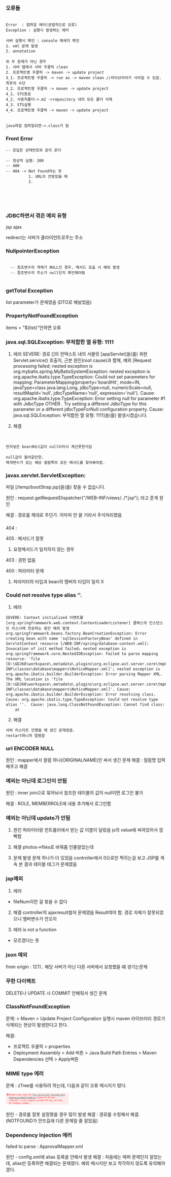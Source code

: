 ### 오류들

```

Error  : 컴파일 에러(문법적으로 오류)
Exception : 실행시 발생하는 에러

서버 실행시 확인 : console 메세지 확인
1. xml 문제 발생
2. annotation

위 두 문제가 아닌 경우
1. 서버 탭에서 서버 우클릭 clean
2. 프로젝트명 우클릭 -> maven -> update project
3_1. 프로젝트명 우클릭 -> run as -> maven clean //라이브러리가 사라질 수 있음. 최후의 수단
3_2. 프로젝트명 우클릭 -> maven -> update project
4_1. STS종료
4_2. 사용자폴더->.m2 ->repository 내의 모든 폴더 삭제
4_3. STS실행
4_4. 프로젝트명 우클릭 -> maven -> update project


java파일 컴파일되면->.class가 됨

```

### Front Error

```
-- 응답은 상태번호와 같이 온다

-- 정상적 실행: 200
-- 400
-- 404 -> Not Found라는 뜻
          1. URL이 안맞았을 때
          2.  





```
### JDBC하면서 겪은 예외 유형

jsp
ajax

redirect는 서버가 클라이언트로주는 주소


### NullpointerException

```

  -- 참조변수의 객체가 NULL인 경우, 메서드 호출 시 예외 발생
  -- 참조변수의 주소가 null인지 확인해야됨
 
```

### getTotal Exception
list parameter가 문제였음 (DTO로 해놨었음)

### PropertyNotFoundException
items = "${list}"안하면 오류

### java.sql.SQLException: 부적합한 열 유형: 1111

1. 에러
SEVERE: 경로 []의 컨텍스트 내의 서블릿 [appServlet]을(를) 위한 Servlet.service() 호출이, 근본 원인(root cause)과 함께, 예외 [Request processing failed; nested exception is org.mybatis.spring.MyBatisSystemException: nested exception is org.apache.ibatis.type.TypeException: Could not set parameters for mapping: ParameterMapping{property='boardHit', mode=IN, javaType=class java.lang.Long, jdbcType=null, numericScale=null, resultMapId='null', jdbcTypeName='null', expression='null'}. Cause: org.apache.ibatis.type.TypeException: Error setting null for parameter #1 with JdbcType OTHER . Try setting a different JdbcType for this parameter or a different jdbcTypeForNull configuration property. Cause: java.sql.SQLException: 부적합한 열 유형: 1111]을(를) 발생시켰습니다.

2. 해결 
```


먼저넣은 boardHit값이 null이라서 계산못한거임

null값이 들어갈만한.
매개변수가 있는 해당 컬럼쪽의 모든 메서드를 찾아봐야함.

```

### javax.servlet.ServletException: 
파일 [&#47;temp&#47;bootStrap.jsp]을(를) 찾을 수 없습니다.

원인 : request.getRequestDispatcher("/WEB-INF/views/../*.jsp"); 라고 준게 원인

해결 : 경로를 제대로 주던가. 어차피 안 쓸 거라서 주석처리했음


###

404 : 

405 : 메서드가 잘못
1. 요청메서드가 일치하지 않는 경우

403 : 권한 없음

400 : 파라미터 문제
1. 파라미터의 타입과 bean의 멤버의 타입이 일치 X


### Could not resolve type alias ''. 
1. 에러

```
SEVERE: Context initialized 이벤트를 [org.springframework.web.context.ContextLoaderListener] 클래스의 인스턴스인 리스너에 전송하는 동안 예외 발생
org.springframework.beans.factory.BeanCreationException: Error creating bean with name 'sqlSessionFactoryBean' defined in ServletContext resource [/WEB-INF/spring/database-context.xml]: Invocation of init method failed; nested exception is org.springframework.core.NestedIOException: Failed to parse mapping resource: 'file [D:\GDJ68\workspace\.metadata\.plugins\org.eclipse.wst.server.core\tmp0\wtpwebapps\GDJ68_Spring\WEB-INF\classes\database\mappers\NoticeMapper.xml]'; nested exception is org.apache.ibatis.builder.BuilderException: Error parsing Mapper XML. The XML location is 'file [D:\GDJ68\workspace\.metadata\.plugins\org.eclipse.wst.server.core\tmp0\wtpwebapps\GDJ68_Spring\WEB-INF\classes\database\mappers\NoticeMapper.xml]'. Cause: org.apache.ibatis.builder.BuilderException: Error resolving class. Cause: org.apache.ibatis.type.TypeException: Could not resolve type alias ''.  Cause: java.lang.ClassNotFoundException: Cannot find class: 
	at

```

2. 해결
```
서버 리스타트 안했을 때 생긴 문제였음.
restart하니까 멀쩡함

```



### url ENCODER NULL

원인 : mapper에서 컬럼 하나(ORIGINALNAME)안 써서 생긴 문제
해결 : 컬럼명 입력해주고 해결



### 예외는 아닌데 로그인이 안됨

원인 : inner join으로 묶어놔서 참조한 테이블의 값이 null이면 로그인 불가

해결 : ROLE, MEMBERROLE에 내용 추가해서 로그인함




### 예외는 아닌데 update가 안됨

1. 원인
파라미터랑 컨트롤러에서 받는 값 이름이 달랐음
js의 value에 써져있어서 깜빡함

2. 해결
photos->files로 바꿔줌
인줄알았는데

3. 문제 발생
문제 하나가 더 있었음
controller에서 0으로만 찍히는걸 보고
JSP를 계속 본 결과
테이블 태그가 문제였음


### jsp예외 
1. 에러 
 - fileNum이란 걸 찾을 수 없다

2. 해결
controller의 ajaxresult철자 문제였음
Result여야 함.
경로 자체가 잘못되었으니 멤버변수가 안오지


1. 에러
is not a function 
 - 모르겠다는 뜻


### json 예외

from origin : 127/..
해당 서버가 아닌 
다른 서버에서 요청했을 떄 생기는문제


### 무한 다이렉트
DELETE나 UPDATE 시 COMMIT 안해줘서 생긴 문제


### ClassNotFoundException

문제: > Maven > Update Project Configuration 실행시 maven 라이브러리 경로가 삭제되는 현상이 발생한다고 한다.



해결:

* 프로젝트 우클릭 >  properties
* Deployment Assembly > Add 버튼 > Java Build Path Entries > Maven Dependencies 선택 > Apply버튼



### MIME type 에러 

문제 : zTree를 사용하려 하는데, 다음과 같이 오류 메시지가 떴다.

<img src="화면 캡처 2023-10-09 103148.png" width="200" height="40">

원인 - 경로를 잘못 설정했을 경우 많이 발생
해결 : 경로를 수정해서 해결.
(NOTFOUND가 안뜨길래 다른 문제일 줄 알았음)


### Dependency Injection 에러
failed to parse : ApprovalMapper.xml

원인 - config.xml에 alias 등록을 안해서 발생
해결 : 처음에는 매퍼 문제인지 알았는데, alias만 등록하면 해결되는 문제였다. 예외 메시지만 보고 착각하지 않도록 유의해야겠다.


